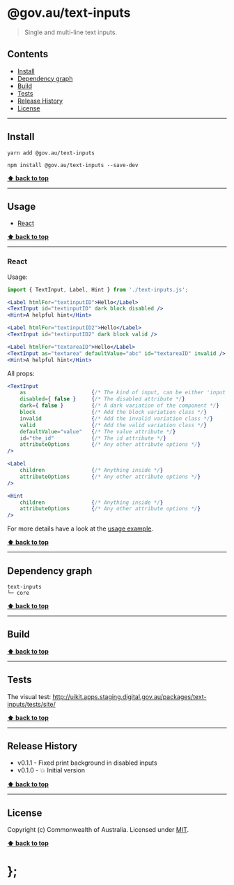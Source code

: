 @gov.au/text-inputs
============

> Single and multi-line text inputs.


## Contents

* [Install](#install)
* [Dependency graph](#dependency-graph)
* [Build](#build)
* [Tests](#tests)
* [Release History](#release-history)
* [License](#license)


----------------------------------------------------------------------------------------------------------------------------------------------------------------


## Install


```shell
yarn add @gov.au/text-inputs
```

```shell
npm install @gov.au/text-inputs --save-dev
```


**[⬆ back to top](#contents)**


----------------------------------------------------------------------------------------------------------------------------------------------------------------


## Usage


* [React](#react)


**[⬆ back to top](#contents)**


----------------------------------------------------------------------------------------------------------------------------------------------------------------


### React

Usage:

```jsx
import { TextInput, Label, Hint } from './text-inputs.js';

<Label htmlFor="textinputID">Hello</Label>
<TextInput id="textinputID" dark block disabled />
<Hint>A helpful hint</Hint>

<Label htmlFor="textinputID2">Hello</Label>
<TextInput id="textinputID2" dark block valid />

<Label htmlFor="textareaID">Hello</Label>
<TextInput as="textarea" defaultValue="abc" id="textareaID" invalid />
<Hint>A helpful hint</Hint>


```

All props:

```jsx
<TextInput
	as                     {/* The kind of input, can be either 'input' or 'textarea', default: 'input' */}
	disabled={ false }     {/* The disabled attribute */}
	dark={ false }         {/* A dark variation of the component */}
	block                  {/* Add the block variation class */}
	invalid                {/* Add the invalid variation class */}
	valid                  {/* Add the valid variation class */}
	defaultValue="value"   {/* The value attribute */}
	id="the_id"            {/* The id attribute */}
	attributeOptions       {/* Any other attribute options */}
/>

<Label
	children               {/* Anything inside */}
	attributeOptions       {/* Any other attribute options */}
/>

<Hint
	children               {/* Anything inside */}
	attributeOptions       {/* Any other attribute options */}
/>
```

For more details have a look at the [usage example](https://github.com/govau/uikit/tree/master/packages/control-input/tests/react/index.js).


**[⬆ back to top](#contents)**



----------------------------------------------------------------------------------------------------------------------------------------------------------------


## Dependency graph

```shell
text-inputs
└─ core
```


**[⬆ back to top](#contents)**


----------------------------------------------------------------------------------------------------------------------------------------------------------------


## Build


**[⬆ back to top](#contents)**


----------------------------------------------------------------------------------------------------------------------------------------------------------------


## Tests

The visual test: http://uikit.apps.staging.digital.gov.au/packages/text-inputs/tests/site/


**[⬆ back to top](#contents)**


----------------------------------------------------------------------------------------------------------------------------------------------------------------


## Release History

* v0.1.1 - Fixed print background in disabled inputs
* v0.1.0 - 💥 Initial version


**[⬆ back to top](#contents)**


----------------------------------------------------------------------------------------------------------------------------------------------------------------


## License

Copyright (c) Commonwealth of Australia.
Licensed under [MIT](https://raw.githubusercontent.com/govau/uikit/packages/core/master/LICENSE).


**[⬆ back to top](#contents)**

# };
